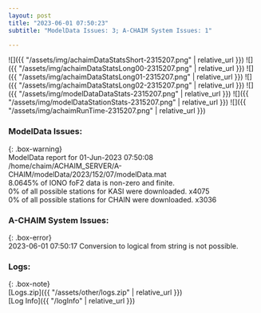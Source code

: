 ```yaml
---
layout: post
title: "2023-06-01 07:50:23"
subtitle: "ModelData Issues: 3; A-CHAIM System Issues: 1"

---
```


![]({{ "/assets/img/achaimDataStatsShort-2315207.png" | relative_url }})
![]({{ "/assets/img/achaimDataStatsLong00-2315207.png" | relative_url }})
![]({{ "/assets/img/achaimDataStatsLong01-2315207.png" | relative_url }})
![]({{ "/assets/img/achaimDataStatsLong02-2315207.png" | relative_url }})
![]({{ "/assets/img/modelDataDataStats-2315207.png" | relative_url }})
![]({{ "/assets/img/modelDataStationStats-2315207.png" | relative_url }})
![]({{ "/assets/img/achaimRunTime-2315207.png" | relative_url }})


### ModelData Issues:  
  
{: .box-warning}  
 ModelData report for 01-Jun-2023 07:50:08   
 /home/chaim/ACHAIM_SERVER/A-CHAIM/modelData/2023/152/07/modelData.mat   
 8.0645% of IONO foF2 data is non-zero and finite.   
 0% of all possible stations for KASI were downloaded. x4075   
 0% of all possible stations for CHAIN were downloaded. x3036   
  
### A-CHAIM System Issues:  
  
{: .box-error}  
2023-06-01 07:50:17 Conversion to logical from string is not possible.  

### Logs:  
  
{: .box-note}  
[Logs.zip]({{ "/assets/other/logs.zip" | relative_url }})  
[Log Info]({{ "/logInfo" | relative_url }})  
